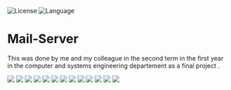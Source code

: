 ![License](https://img.shields.io/badge/license-Apache_2.0-lime.svg)
![Language](https://img.shields.io/badge/language-Java%20-red.svg)

# Mail-Server
This was done by me and my colleague in the second term in the first year in the computer and systems engineering departement as a final project .

![](Screen%20Shots/1.PNG)
![](Screen%20Shots/signing%20up.PNG)
![](Screen%20Shots/during%20signing%20up%20process.PNG)
![](Screen%20Shots/main%20menu.PNG)
![](Screen%20Shots/viewing%20e-mails.PNG)
![](Screen%20Shots/sending%20an%20e-mail.PNG)
![](Screen%20Shots/during%20the%20sending%20process.PNG)
![](Screen%20Shots/viewing%20e-mail%201.PNG)
![](Screen%20Shots/sending%20an%20attachment%20(a%20photo).PNG)
![](Screen%20Shots/choosing%20attachments.PNG)
![](Screen%20Shots/viewing%20e-mail%202%20(with%20the%20photo%20attachment).PNG)
![](Screen%20Shots/the%20two%20e-mails%20were%20sent%20successfully.PNG)
![](Screen%20Shots/deleting%20an%20e-mail.PNG)
